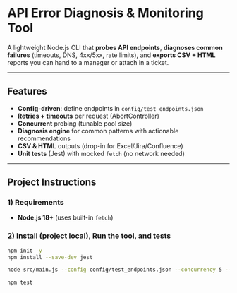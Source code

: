 # API Error Diagnosis & Monitoring Tool

A lightweight Node.js CLI that **probes API endpoints**, **diagnoses common failures** (timeouts, DNS, 4xx/5xx, rate limits), and **exports CSV + HTML** reports you can hand to a manager or attach in a ticket.

---

## Features

- **Config-driven**: define endpoints in `config/test_endpoints.json`
- **Retries + timeouts** per request (AbortController)
- **Concurrent** probing (tunable pool size)
- **Diagnosis engine** for common patterns with actionable recommendations
- **CSV & HTML** outputs (drop-in for Excel/Jira/Confluence)
- **Unit tests** (Jest) with mocked `fetch` (no network needed)

---

## Project Instructions

### 1) Requirements

- **Node.js 18+** (uses built-in `fetch`)

### 2) Install (project local), Run the tool, and tests

```bash
npm init -y
npm install --save-dev jest

node src/main.js --config config/test_endpoints.json --concurrency 5 --retries 1 --timeout 8000

npm test

